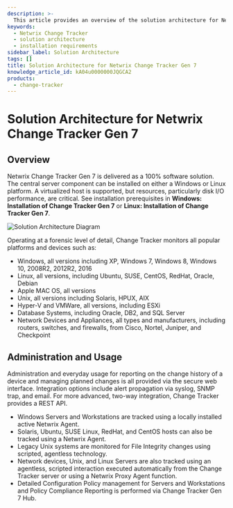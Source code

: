 ```yaml
---
description: >-
  This article provides an overview of the solution architecture for Netwrix Change Tracker Gen 7, detailing its installation requirements and supported platforms.
keywords:
  - Netwrix Change Tracker
  - solution architecture
  - installation requirements
sidebar_label: Solution Architecture
tags: []
title: Solution Architecture for Netwrix Change Tracker Gen 7
knowledge_article_id: kA04u0000000JQGCA2
products:
  - change-tracker
---
```


# Solution Architecture for Netwrix Change Tracker Gen 7

## Overview

Netwrix Change Tracker Gen 7 is delivered as a 100% software solution. The central server component can be installed on either a Windows or Linux platform. A virtualized host is supported, but resources, particularly disk I/O performance, are critical. See installation prerequisites in **Windows: Installation of Change Tracker Gen 7** or **Linux: Installation of Change Tracker Gen 7**.

![Solution Architecture Diagram](https://nwxcorp--c.na147.content.force.com/sfc/dist/version/download/?oid=00D7000000091pB&ids=0684u00000LdJmV&d=%2Fa%2F4u000000LzQ0%2FF8xZT_xwXUDlG0hzF2MncsQV6bGo3u6lPlSWIGb8f4c&asPdf=false)

Operating at a forensic level of detail, Change Tracker monitors all popular platforms and devices such as:

- Windows, all versions including XP, Windows 7, Windows 8, Windows 10, 2008R2, 2012R2, 2016
- Linux, all versions, including Ubuntu, SUSE, CentOS, RedHat, Oracle, Debian
- Apple MAC OS, all versions
- Unix, all versions including Solaris, HPUX, AIX
- Hyper-V and VMWare, all versions, including ESXi
- Database Systems, including Oracle, DB2, and SQL Server
- Network Devices and Appliances, all types and manufacturers, including routers, switches, and firewalls, from Cisco, Nortel, Juniper, and Checkpoint

## Administration and Usage

Administration and everyday usage for reporting on the change history of a device and managing planned changes is all provided via the secure web interface. Integration options include alert propagation via syslog, SNMP trap, and email. For more advanced, two-way integration, Change Tracker provides a REST API.

- Windows Servers and Workstations are tracked using a locally installed active Netwrix Agent.
- Solaris, Ubuntu, SUSE Linux, RedHat, and CentOS hosts can also be tracked using a Netwrix Agent.
- Legacy Unix systems are monitored for File Integrity changes using scripted, agentless technology.
- Network devices, Unix, and Linux Servers are also tracked using an agentless, scripted interaction executed automatically from the Change Tracker server or using a Netwrix Proxy Agent function.
- Detailed Configuration Policy management for Servers and Workstations and Policy Compliance Reporting is performed via Change Tracker Gen 7 Hub.